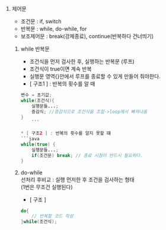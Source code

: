 1. 제어문
	- 조건문		: if, switch  
	- 반복문		: while, do-while, for  
	- 보조제어문	: break(강제종료), continue(반복하다 건너띄기)  
	
	1) while 반복문
		- 조건식을 먼저 검사한 후, 실행하는 반복문 (루프)
		- 조건식이 true이면 계속 반복
		- 실행문 영역{}안에서 루프를 종료할 수 있게 만들어 줘야한다.
	
		* [ 구조1 ] : 반복의 횟수를 알 때  
		```java
		변수 = 초기값;
		while(조건식){
			실행문들...;
			증감식; //증감식으로 조건식을 조절->loop에서 빠져나옴
		}
    		```
    
		* [ 구조2 ] : 반복의 횟수를 알지 못할 떄  
		```java
		while(true) {
			실행문들...;
			if(조건문) break; // 종료 시점이 반드시 필요하다.
		}
   		```
    
	2) do-while  
		선처리 후비교 :  실행 먼저한 후 조건을 검사하는 형태  
		(1번은 무조건 실행된다)
	
		* [ 구조 ]  
		```java
		do{
			// 반복할 코드 작성
		}while(조건식);
    ```
